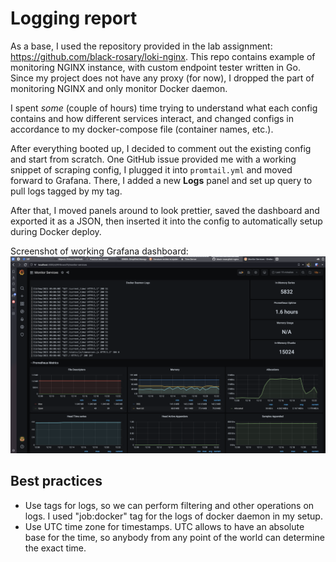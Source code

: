 # Logging report

As a base, I used the repository provided in the lab assignment: https://github.com/black-rosary/loki-nginx. This repo contains example of monitoring NGINX instance, with custom endpoint tester written in Go. Since my project does not have any proxy (for now), I dropped the part of monitoring NGINX and only monitor Docker daemon.

I spent *some* (couple of hours) time trying to understand what each config contains and how different services interact, and changed configs in accordance to my docker-compose file (container names, etc.).

After everything booted up, I decided to comment out the existing config and start from scratch. One GitHub issue provided me with a working snippet of scraping config, I plugged it into `promtail.yml` and moved forward to Grafana.
There, I added a new **Logs** panel and set up query to pull logs tagged by my tag.

After that, I moved panels around to look prettier, saved the dashboard and exported it as a JSON, then inserted it into the config to automatically setup during Docker deploy.

Screenshot of working Grafana dashboard:
![Screenshot of working Grafana](../images/Screenshot%202021-09-13%20at%2012.22.44.png)

## Best practices

- Use tags for logs, so we can perform filtering and other operations on logs. I used "job:docker" tag for the logs
  of docker daemon in my setup.
- Use UTC time zone for timestamps. UTC allows to have an absolute base for the time, so anybody from any point of the
  world can determine the exact time.
